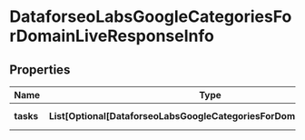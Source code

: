 # DataforseoLabsGoogleCategoriesForDomainLiveResponseInfo


## Properties

| Name | Type | Description | Notes |
|------------ | ------------- | ------------- | -------------|
**tasks** | **List[Optional[DataforseoLabsGoogleCategoriesForDomainLiveTaskInfo]]** | array of tasks |[optional]|